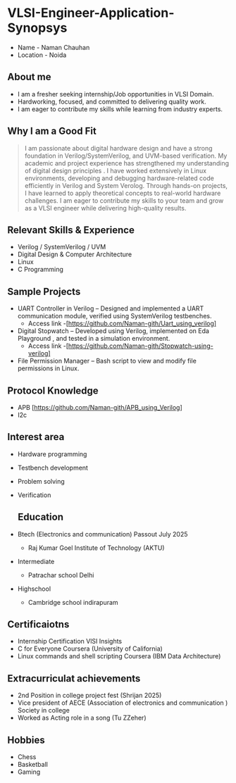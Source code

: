 # VLSI-Engineer-Application-Synopsys
 - Name - Naman Chauhan
 - Location - Noida

## About me
- I am a fresher seeking internship/Job opportunities in VLSI Domain.
- Hardworking, focused, and committed to delivering quality work. 
- I am eager to contribute my skills while learning from industry experts.
 
## Why I am a Good Fit
> I am passionate about digital hardware design and have a strong foundation in Verilog/SystemVerilog, and UVM-based verification.
> My academic and project experience has strengthened my understanding of digital design principles .
> I have worked extensively in Linux environments, developing and debugging hardware-related code efficiently in Verilog and System Verolog.
> Through hands-on projects, I have learned to apply theoretical concepts to real-world hardware challenges.
>  I am eager to contribute my skills to your team and grow as a VLSI engineer while delivering high-quality results.

## Relevant Skills & Experience
- Verilog / SystemVerilog / UVM
- Digital Design & Computer Architecture
- Linux
- C Programming

## Sample Projects
- UART Controller in Verilog – Designed and implemented a UART communication module, verified using SystemVerilog testbenches.
  - Access link -[https://github.com/Naman-gith/Uart_using_verilog]
- Digital Stopwatch – Developed using Verilog, implemented on Eda Playground , and tested in a simulation environment.
  - Access link -[https://github.com/Naman-gith/Stopwatch-using-verilog]
- File Permission Manager – Bash script to view and modify file permissions in Linux.

## Protocol Knowledge
- APB [https://github.com/Naman-gith/APB_using_Verilog]
- I2c

## Interest area
- Hardware programming
- Testbench development
- Problem solving
- Verification 

  ## Education
- Btech (Electronics and communication) Passout July 2025
  - Raj Kumar Goel Institute of Technology (AKTU) 
- Intermediate
  - Patrachar school Delhi
- Highschool
  - Cambridge school indirapuram

 ## Certificaiotns 
 - Internship Certification VlSI Insights
 - C for Everyone Coursera (University of California)
 - Linux commands and shell scripting Coursera (IBM Data Architecture)
   
## Extracurriculat achievements
 - 2nd Position in college project fest (Shrijan 2025)
 - Vice president of AECE (Association of electronics and communication ) Society in college
 - Worked as Acting role in a song (Tu ZZeher)
  
## Hobbies
- Chess
- Basketball
- Gaming
